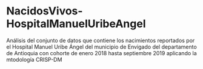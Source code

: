 # NacidosVivos-HospitalManuelUribeAngel
Análisis del conjunto de datos que contiene los nacimientos reportados por el Hospital Manuel Uribe Ángel del municipio de Envigado del departamento de Antioquia con cohorte de enero 2018 hasta septiembre 2019 aplicando la mtodología CRISP-DM
